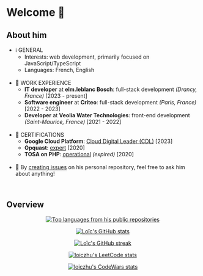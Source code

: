 # Welcome 👋
<!--
**LoicZHU/LoicZHU** is a ✨ _special_ ✨ repository because its `README.md` (this file) appears on your GitHub profile.

Here are some ideas to get you started:

- 🔭 I’m currently working on ...
- 🌱 I’m currently learning ...
- 👯 I’m looking to collaborate on ...
- 🤔 I’m looking for help with ...
- 💬 Ask me about ...
- 📫 How to reach me: ...
- 😄 Pronouns: ...
- ⚡ Fun fact: ...
-->

## About him
- ℹ️ GENERAL
  - Interests: web development, primarily focused on JavaScript/TypeScript
  - Languages: French, English<br/><br/>
- 💼 WORK EXPERIENCE
  - **IT developer** at **elm.leblanc Bosch**: full-stack development _(Drancy, France)_ [2023 - present]
  - **Software engineer** at **Criteo**: full-stack development _(Paris, France)_ [2022 - 2023]
  - **Developer** at **Veolia Water Technologies**: front-end development _(Saint-Maurice, France)_ [2021 - 2022]<br/><br/>
- 📜 CERTIFICATIONS
  - __Google Cloud Platform__: [Cloud Digital Leader (CDL)](https://www.credential.net/8275dcab-e391-444f-b0d2-7613971f265a) [2023]
  - __Opquast__: [expert](https://directory.opquast.com/en/certificat/XMWIV1/) [2020]
  - __TOSA on PHP__: [operational](https://www.isograd.com/FR/verificationcertification.php?param=Uld2bStyVU1FdnRpVFJjZUNWczRxaUM2RHM5aWoyUUR4a1pjL080LzlwUy9aTTJOd3Q1R2ppdFQxMUJGZTFOSW1ObW1QSjI1YitUOFhEWGhCTStrVXc9PTo6LZ3BCjrP6koPvq126090aQ) _(expired)_ [2020]<br/><br/>
- 💬 By [creating issues](https://github.com/LoicZHU/LoicZHU/issues/) on his personal repository, feel free to ask him about anything!
<br/>

## Overview
<p align="center">
  <a href="https://github.com/anuraghazra/github-readme-stats">
    <img 
      src="https://github-readme-stats.vercel.app/api/top-langs/?username=loiczhu&langs_count=10&theme=dracula&layout=compact&custom_title=From%20his%20public%20repos.&hide=vue"
      alt="Top languages from his public repositories" 
    />
  </a>
</p>

<p align="center">
  <a href="https://github.com/anuraghazra/github-readme-stats">
    <img 
      src="https://github-readme-stats.vercel.app/api?username=loiczhu&count_private=true&show_icons=true&theme=dracula&include_all_commits=true&number_format=long&rank_icon=percentile&show=reviews,discussions_started,prs_merged,prs_merged_percentage"
      alt="Loïc's GitHub stats"
    />
  </a>
</p>

<p align="center">
  <a href="https://github.com/anuraghazra/github-readme-stats">
    <img 
      src="https://github-readme-streak-stats.herokuapp.com?user=LoicZHU&theme=dracula&fire=FBB741" 
      alt="Loïc's GitHub streak" 
    />
  </a>
</p>

<p align="center">
  <a href="https://github.com/JacobLinCool/LeetCode-Stats-Card">
    <img 
      src="https://leetcard.jacoblin.cool/loiczhu?theme=dark&font=Lexend" 
      alt="loiczhu's LeetCode stats" 
    /> 
  </a>
</p>

<p align="center">
  <a href="https://github.com/DiniFarb/codewars_readme_stats">
    <img 
      src="https://github.r2v.ch/codewars?user=loiczhu&top_languages=true&stroke=whitesmoke&theme=default" 
      alt="loiczhu's CodeWars stats" 
    />
  </a>
</p>
